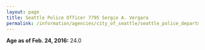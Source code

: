 ```yaml
---
layout: page
title: Seattle Police Officer 7795 Sergio A. Vergara
permalink: /information/agencies/city_of_seattle/seattle_police_department/copbook/7795/
---
```


**Age as of Feb. 24, 2016:** 24.0
